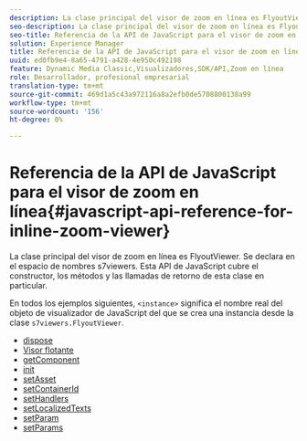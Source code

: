 ```yaml
---
description: La clase principal del visor de zoom en línea es FlyoutViewer. Se declara en el espacio de nombres s7viewers. Esta API de JavaScript cubre el constructor, los métodos y las llamadas de retorno de esta clase en particular.
seo-description: La clase principal del visor de zoom en línea es FlyoutViewer. Se declara en el espacio de nombres s7viewers. Esta API de JavaScript cubre el constructor, los métodos y las llamadas de retorno de esta clase en particular.
seo-title: Referencia de la API de JavaScript para el visor de zoom en línea
solution: Experience Manager
title: Referencia de la API de JavaScript para el visor de zoom en línea
uuid: ed0fb9e4-8a65-4791-a428-4e950c492198
feature: Dynamic Media Classic,Visualizadores,SDK/API,Zoom en línea
role: Desarrollador, profesional empresarial
translation-type: tm+mt
source-git-commit: 469d1a5c43a972116a8a2efb0de5708800130a99
workflow-type: tm+mt
source-wordcount: '156'
ht-degree: 0%

---
```



# Referencia de la API de JavaScript para el visor de zoom en línea{#javascript-api-reference-for-inline-zoom-viewer}

La clase principal del visor de zoom en línea es FlyoutViewer. Se declara en el espacio de nombres s7viewers. Esta API de JavaScript cubre el constructor, los métodos y las llamadas de retorno de esta clase en particular.

En todos los ejemplos siguientes, `<instance>` significa el nombre real del objeto de visualizador de JavaScript del que se crea una instancia desde la clase `s7viewers.FlyoutViewer`.

* [dispose](r-html5-inlinezoom-viewer-javascriptapiref-dispose.md)
* [Visor flotante](r-html5-inlinezoom-viewer-javascriptapiref-inlinezoomviewer.md)
* [getComponent](r-html5-inlinezoom-viewer-javascriptapiref-getcomponent.md)
* [init](r-html5-inlinezoom-viewer-javascriptapiref-init.md)
* [setAsset](r-html5-inlinezoom-viewer-javascriptapiref-setasset.md)
* [setContainerId](r-html5-inlinezoom-viewer-javascriptapiref-.setcontainerid.md)
* [setHandlers](r-html5-inlinezoom-viewer-javascriptapiref-sethandlers.md)
* [setLocalizedTexts](r-html5-inlinezoom-viewer-javascriptapiref-setlocalizedtexts.md)
* [setParam](r-html5-inlinezoom-viewer-javascriptapiref-setparam.md)
* [setParams](r-html5-inlinezoom-viewer-javascriptapiref-setparams.md)
